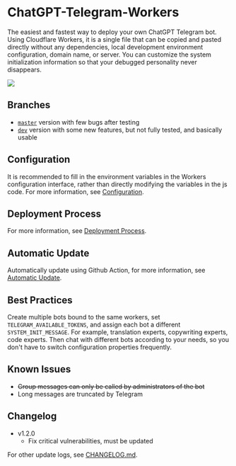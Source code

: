 # ChatGPT-Telegram-Workers

The easiest and fastest way to deploy your own ChatGPT Telegram bot. Using Cloudflare Workers, it is a single file that can be copied and pasted directly without any dependencies, local development environment configuration, domain name, or server. You can customize the system initialization information so that your debugged personality never disappears.

![](./../demo.jpg)

## Branches
- [`master`](https://github.com/TBXark/ChatGPT-Telegram-Workers/tree/master) version with few bugs after testing
- [`dev`](https://github.com/TBXark/ChatGPT-Telegram-Workers/tree/dev) version with some new features, but not fully tested, and basically usable

## Configuration
It is recommended to fill in the environment variables in the Workers configuration interface, rather than directly modifying the variables in the js code. For more information, see [Configuration](./doc/CONFIG.md).

## Deployment Process
For more information, see [Deployment Process](./doc/DEPLOY.md).

## Automatic Update
Automatically update using Github Action, for more information, see [Automatic Update](./doc/ACTION.md).

## Best Practices
Create multiple bots bound to the same workers, set `TELEGRAM_AVAILABLE_TOKENS`, and assign each bot a different `SYSTEM_INIT_MESSAGE`. For example, translation experts, copywriting experts, code experts. Then chat with different bots according to your needs, so you don't have to switch configuration properties frequently.

## Known Issues
- ~~Group messages can only be called by administrators of the bot~~
- Long messages are truncated by Telegram

## Changelog
- v1.2.0
    - Fix critical vulnerabilities, must be updated
    
For other update logs, see [CHANGELOG.md](./doc/CHANGELOG.md).